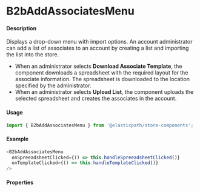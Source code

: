 # B2bAddAssociatesMenu

#### Description

Displays a drop-down menu with import options. An account administrator can add a list of associates to an account by creating a list and importing the list into the store.

- When an administrator selects **Download Associate Template**, the component downloads a spreadsheet with the required layout for the associate information. The spreadsheet is downloaded to the location specified by the administrator.
- When an administrator selects **Upload List**, the component uploads the selected spreadsheet and creates the associates in the account.

#### Usage

```js
import { B2bAddAssociatesMenu } from '@elasticpath/store-components';
```

#### Example

```js
<B2bAddAssociatesMenu
  onSpreeadsheetClicked={() => this.handleSpreeadsheetClicked()}
  onTemplateClicked={() => this.handleTemplateClicked()}
/>
```

#### Properties

<!-- PROPS -->
